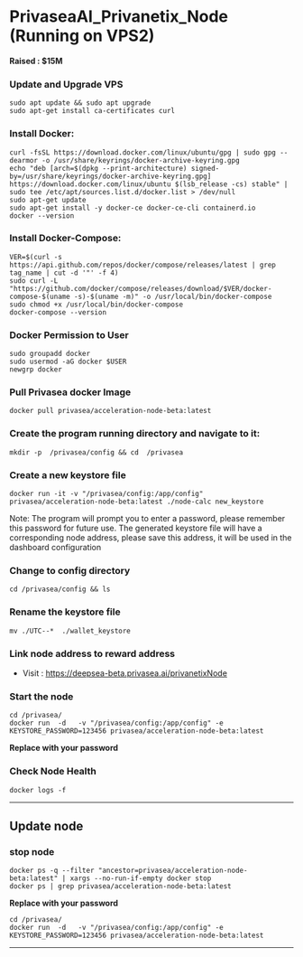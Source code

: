 # PrivaseaAI_Privanetix_Node (Running on VPS2)

**Raised : $15M**

### Update and Upgrade VPS

```
sudo apt update && sudo apt upgrade
sudo apt-get install ca-certificates curl
```

### Install Docker:

```
curl -fsSL https://download.docker.com/linux/ubuntu/gpg | sudo gpg --dearmor -o /usr/share/keyrings/docker-archive-keyring.gpg  
echo "deb [arch=$(dpkg --print-architecture) signed-by=/usr/share/keyrings/docker-archive-keyring.gpg] https://download.docker.com/linux/ubuntu $(lsb_release -cs) stable" | sudo tee /etc/apt/sources.list.d/docker.list > /dev/null  
sudo apt-get update  
sudo apt-get install -y docker-ce docker-ce-cli containerd.io  
docker --version  
```
### Install Docker-Compose:

```
VER=$(curl -s https://api.github.com/repos/docker/compose/releases/latest | grep tag_name | cut -d '"' -f 4)  
sudo curl -L "https://github.com/docker/compose/releases/download/$VER/docker-compose-$(uname -s)-$(uname -m)" -o /usr/local/bin/docker-compose  
sudo chmod +x /usr/local/bin/docker-compose  
docker-compose --version  
```

### Docker Permission to User

```
sudo groupadd docker  
sudo usermod -aG docker $USER  
newgrp docker
```

### Pull Privasea docker Image

```
docker pull privasea/acceleration-node-beta:latest
```


### Create the program running directory and navigate to it:

```
mkdir -p  /privasea/config && cd  /privasea
```

### Create a new keystore file 

```
docker run -it -v "/privasea/config:/app/config" privasea/acceleration-node-beta:latest ./node-calc new_keystore
```

Note: The program will prompt you to enter a password, please remember this password for future use. The generated keystore file will have a corresponding node address, please save this address, it will be used in the dashboard configuration


### Change to config directory 

```
cd /privasea/config && ls
```
### Rename the keystore file 

```
mv ./UTC--*  ./wallet_keystore 
```

### Link node address to reward address

- Visit : https://deepsea-beta.privasea.ai/privanetixNode


### Start the node

```
cd /privasea/ 
docker run  -d   -v "/privasea/config:/app/config" -e KEYSTORE_PASSWORD=123456 privasea/acceleration-node-beta:latest
```

**Replace with your password**

### Check Node Health

```
docker logs -f 
```

---

## Update node


### stop node

```
docker ps -q --filter "ancestor=privasea/acceleration-node-beta:latest" | xargs --no-run-if-empty docker stop
docker ps | grep privasea/acceleration-node-beta:latest
```

**Replace with your password**

```
cd /privasea/
docker run  -d   -v "/privasea/config:/app/config" -e KEYSTORE_PASSWORD=123456 privasea/acceleration-node-beta:latest
```


---
